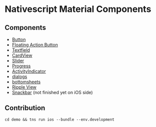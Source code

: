 # Nativescript Material Components

## Components
* [Button](./packages/nativescript-material-button/README.md)
* [Floating Action Button](./packages/nativescript-material-floatingactionbutton/README.md)
* [Textfield](./packages/nativescript-material-textfield/README.md)
* [CardView](./packages/nativescript-material-cardview/README.md)
* [Slider](./packages/nativescript-material-slider/README.md)
* [Progress](./packages/nativescript-material-progress/README.md)
* [ActivityIndicator](./packages/nativescript-material-activityindicator/README.md)
* [dialogs](./packages/nativescript-material-dialogs/README.md)
* [bottomsheets](./packages/nativescript-material-bottomsheet/README.md)
* [Ripple View](./packages/nativescript-material-ripple/README.md)
* [Snackbar](./packages/nativescript-material-snackbar/README.md) (not finished yet on iOS side)

## Contribution 

```cd demo && tns run ios --bundle --env.development```
